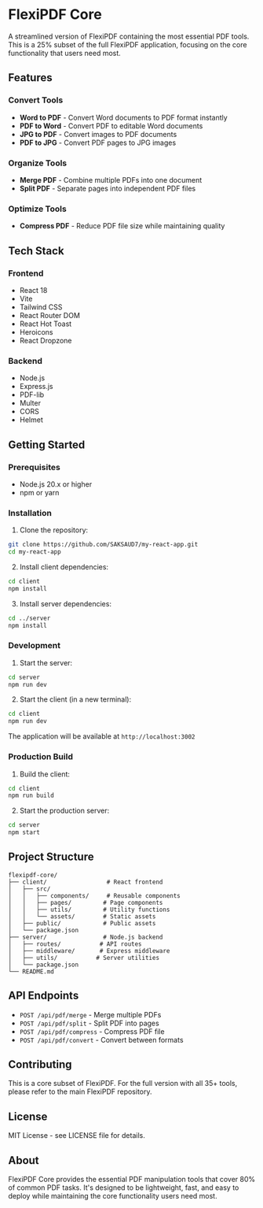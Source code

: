 # FlexiPDF Core

A streamlined version of FlexiPDF containing the most essential PDF tools. This is a 25% subset of the full FlexiPDF application, focusing on the core functionality that users need most.

## Features

### Convert Tools
- **Word to PDF** - Convert Word documents to PDF format instantly
- **PDF to Word** - Convert PDF to editable Word documents  
- **JPG to PDF** - Convert images to PDF documents
- **PDF to JPG** - Convert PDF pages to JPG images

### Organize Tools
- **Merge PDF** - Combine multiple PDFs into one document
- **Split PDF** - Separate pages into independent PDF files

### Optimize Tools
- **Compress PDF** - Reduce PDF file size while maintaining quality

## Tech Stack

### Frontend
- React 18
- Vite
- Tailwind CSS
- React Router DOM
- React Hot Toast
- Heroicons
- React Dropzone

### Backend
- Node.js
- Express.js
- PDF-lib
- Multer
- CORS
- Helmet

## Getting Started

### Prerequisites
- Node.js 20.x or higher
- npm or yarn

### Installation

1. Clone the repository:
```bash
git clone https://github.com/SAKSAUD7/my-react-app.git
cd my-react-app
```

2. Install client dependencies:
```bash
cd client
npm install
```

3. Install server dependencies:
```bash
cd ../server
npm install
```

### Development

1. Start the server:
```bash
cd server
npm run dev
```

2. Start the client (in a new terminal):
```bash
cd client
npm run dev
```

The application will be available at `http://localhost:3002`

### Production Build

1. Build the client:
```bash
cd client
npm run build
```

2. Start the production server:
```bash
cd server
npm start
```

## Project Structure

```
flexipdf-core/
├── client/                 # React frontend
│   ├── src/
│   │   ├── components/     # Reusable components
│   │   ├── pages/         # Page components
│   │   ├── utils/         # Utility functions
│   │   └── assets/        # Static assets
│   ├── public/            # Public assets
│   └── package.json
├── server/                # Node.js backend
│   ├── routes/           # API routes
│   ├── middleware/       # Express middleware
│   ├── utils/           # Server utilities
│   └── package.json
└── README.md
```

## API Endpoints

- `POST /api/pdf/merge` - Merge multiple PDFs
- `POST /api/pdf/split` - Split PDF into pages
- `POST /api/pdf/compress` - Compress PDF file
- `POST /api/pdf/convert` - Convert between formats

## Contributing

This is a core subset of FlexiPDF. For the full version with all 35+ tools, please refer to the main FlexiPDF repository.

## License

MIT License - see LICENSE file for details.

## About

FlexiPDF Core provides the essential PDF manipulation tools that cover 80% of common PDF tasks. It's designed to be lightweight, fast, and easy to deploy while maintaining the core functionality users need most.